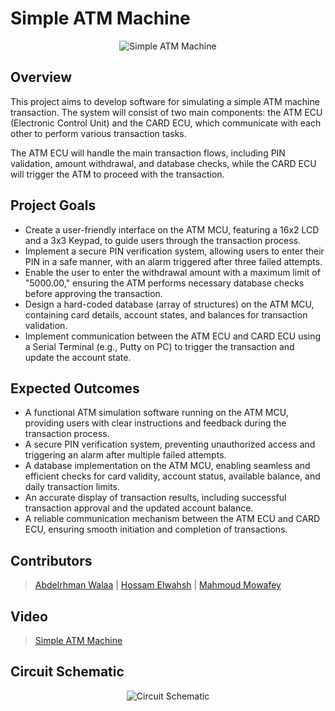 # Simple ATM Machine

<p align="center">
  <img src="https://github.com/AbdelrhmanWalaa/Sprints-Automotive_Software_Bootcamp/assets/44446382/10f99409-b314-4e19-afc1-3e9a3ebfb3ae" alt="Simple ATM Machine">
</p>

## Overview

This project aims to develop software for simulating a simple ATM machine transaction. The system will consist of two main components: the ATM ECU (Electronic Control Unit) and the CARD ECU, which communicate with each other to perform various transaction tasks.

The ATM ECU will handle the main transaction flows, including PIN validation, amount withdrawal, and database checks, while the CARD ECU will trigger the ATM to proceed with the transaction.

## Project Goals

- Create a user-friendly interface on the ATM MCU, featuring a 16x2 LCD and a 3x3 Keypad, to guide users through the transaction process.
- Implement a secure PIN verification system, allowing users to enter their PIN in a safe manner, with an alarm triggered after three failed attempts.
- Enable the user to enter the withdrawal amount with a maximum limit of "5000.00," ensuring the ATM performs necessary database checks before approving the transaction.
- Design a hard-coded database (array of structures) on the ATM MCU, containing card details, account states, and balances for transaction validation.
- Implement communication between the ATM ECU and CARD ECU using a Serial Terminal (e.g., Putty on PC) to trigger the transaction and update the account state.

## Expected Outcomes

- A functional ATM simulation software running on the ATM MCU, providing users with clear instructions and feedback during the transaction process.
- A secure PIN verification system, preventing unauthorized access and triggering an alarm after multiple failed attempts.
- A database implementation on the ATM MCU, enabling seamless and efficient checks for card validity, account status, available balance, and daily transaction limits.
- An accurate display of transaction results, including successful transaction approval and the updated account balance.
- A reliable communication mechanism between the ATM ECU and CARD ECU, ensuring smooth initiation and completion of transactions.

## Contributors

> [Abdelrhman Walaa](https://github.com/AbdelrhmanWalaa) |
> [Hossam Elwahsh](https://github.com/HossamElwahsh) |
> [Mahmoud Mowafey](https://github.com/Mahmoud-Mowafy)

## Video
> [Simple ATM Machine](https://drive.google.com/file/d/1Yt83rPD1v7XGVWoWsxdxXpQTE4M2Eeba/view?usp=sharing)

## Circuit Schematic

<p align="center">
  <img src="https://github.com/AbdelrhmanWalaa/Sprints-Automotive_Software_Bootcamp/assets/44446382/613ae3f3-b332-4f56-a32e-861cda7d14c5" alt="Circuit Schematic">
</p>
